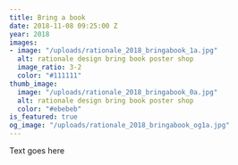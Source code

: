 ```yaml
---
title: Bring a book
date: 2018-11-08 09:25:00 Z
year: 2018
images:
- image: "/uploads/rationale_2018_bringabook_1a.jpg"
  alt: rationale design bring book poster shop
  image_ratio: 3-2
  color: "#111111"
thumb_image:
  image: "/uploads/rationale_2018_bringabook_0a.jpg"
  alt: rationale design bring book poster shop
  color: "#ebebeb"
is_featured: true
og_image: "/uploads/rationale_2018_bringabook_og1a.jpg"
---
```


Text goes here